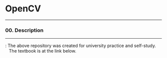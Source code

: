# OpenCV
---
### 00. Description <br>
---
: The above repository was created for university practice and self-study. <br>
&nbsp; &nbsp;The textbook is at the link below.

